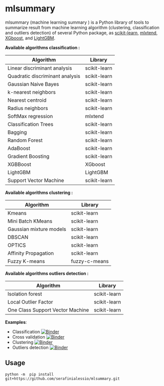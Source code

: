 # mlsummary
mlsummary (machine learning summary ) is a Python library of tools to summarize result from machine learning algorithm (clustering, classification and outliers detection) of several Python package, as  [scikit-learn](https://scikit-learn.org/stable/), [mlxtend](http://rasbt.github.io/mlxtend/), [XGboost](https://xgboost.readthedocs.io/en/latest/python/index.html), and [LightGBM](https://lightgbm.readthedocs.io/en/latest/).



**Available algorithms classification :**

Algorithm | Library
----|---- 
Linear discriminant analysis  | scikit-learn
Quadratic discriminant analysis  | scikit-learn
Gaussian Naive Bayes  | scikit-learn
k-nearest neighbors  | scikit-learn
Nearest centroid  | scikit-learn
Radius neighbors  | scikit-learn
SoftMax regression  | mlxtend
Classification Trees  | scikit-learn
Bagging  | scikit-learn
Random Forest  | scikit-learn
AdaBoost  | scikit-learn
Gradient Boosting  | scikit-learn
XGBBoost | XGboost
LightGBM | LightGBM
Support Vector Machine | scikit-learn



**Available algorithms clustering :**

Algorithm | Library
----|----
Kmeans  | scikit-learn
Mini Batch KMeans  | scikit-learn
Gaussian mixture models  | scikit-learn
DBSCAN  | scikit-learn
OPTICS  | scikit-learn
Affinity Propagation  | scikit-learn
Fuzzy K-means | fuzzy-c-means

**Available algorithms outliers detection :**

Algorithm | Library
----|---- 
Isolation forest  | scikit-learn
Local Outlier Factor  | scikit-learn
One Class Support Vector Machine | scikit-learn

**Examples**:

- Classification [![Binder](https://mybinder.org/badge_logo.svg)](https://mybinder.org/v2/gh/serafinialessio/mlsummary/main?urlpath=lab/tree/examples/classification.ipynb)
- Cross validation [![Binder](https://mybinder.org/badge_logo.svg)](https://mybinder.org/v2/gh/serafinialessio/mlsummary/main?urlpath=lab/tree/examples/classification_search_cv.ipynb)
- Clustering [![Binder](https://mybinder.org/badge_logo.svg)](https://mybinder.org/v2/gh/serafinialessio/mlsummary/main?urlpath=lab/tree/examples/clustering.ipynb)
- Outliers detection [![Binder](https://mybinder.org/badge_logo.svg)](https://mybinder.org/v2/gh/serafinialessio/mlsummary/main?urlpath=lab/tree/examples/outliers.ipynb)



## Usage

````
python -m  pip install git+https://github.com/serafinialessio/mlsummary.git
````